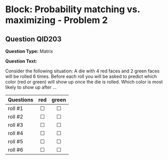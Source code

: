 # Block: Probability matching vs. maximizing - Problem 2

## Question QID203
**Question Type:** Matrix

**Question Text:**

Consider the following situation: A die with 4 red faces and 2 green faces will be rolled 6 times. Before each roll you will be asked to predict which color (red or green) will show up once the die is rolled. Which color is most likely to show up after ...

| Questions | red | green |
| :--- | :---: | :---: |
| roll #1 | ☐ | ☐ |
| roll #2 | ☐ | ☐ |
| roll #3 | ☐ | ☐ |
| roll #4 | ☐ | ☐ |
| roll #5 | ☐ | ☐ |
| roll #6 | ☐ | ☐ |

